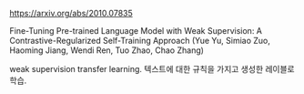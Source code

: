 https://arxiv.org/abs/2010.07835

Fine-Tuning Pre-trained Language Model with Weak Supervision: A
  Contrastive-Regularized Self-Training Approach (Yue Yu, Simiao Zuo, Haoming Jiang, Wendi Ren, Tuo Zhao, Chao Zhang)

weak supervision transfer learning. 텍스트에 대한 규칙을 가지고 생성한 레이블로 학습.